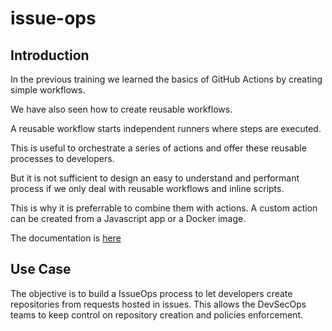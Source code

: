 # issue-ops

## Introduction
In the previous training we learned the basics of GitHub Actions by creating simple workflows. 

We have also seen how to create reusable workflows.

A reusable workflow starts independent runners where steps are executed.

This is useful to orchestrate a series of actions and offer these reusable processes to developers.

But it is not sufficient to design an easy to understand and performant process if we only deal with reusable workflows and inline scripts.

This is why it is preferrable to combine them with actions. A custom action can be created from a Javascript app or a Docker image.

The documentation is [here](https://docs.github.com/en/actions/creating-actions/about-custom-actions)

## Use Case
The objective is to build a IssueOps process to let developers create repositories from requests hosted in issues. This allows the DevSecOps teams to keep control on repository creation and policies enforcement.

